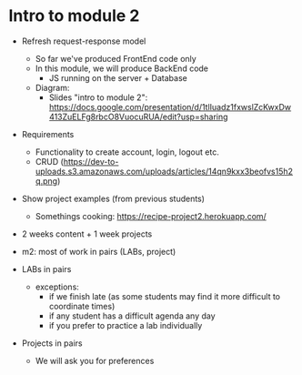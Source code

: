 
# Intro to module 2


- Refresh request-response model
  - So far we've produced FrontEnd code only
  - In this module, we will produce BackEnd code
    - JS running on the server + Database
  - Diagram: 
    - Slides "intro to module 2": https://docs.google.com/presentation/d/1tlIuadz1fxwslZcKwxDw413ZuELFg8rbcO8VuocuRUA/edit?usp=sharing



- Requirements
  - Functionality to create account, login, logout etc.
  - CRUD (https://dev-to-uploads.s3.amazonaws.com/uploads/articles/14qn9kxx3beofvs15h2q.png)


- Show project examples (from previous students)
  - Somethings cooking: https://recipe-project2.herokuapp.com/




- 2 weeks content + 1 week projects


- m2: most of work in pairs (LABs, project)


- LABs in pairs
  - exceptions:
    - if we finish late (as some students may find it more difficult to coordinate times)
    - if any student has a difficult agenda any day
    - if you prefer to practice a lab individually

- Projects in pairs
  - We will ask you for preferences

